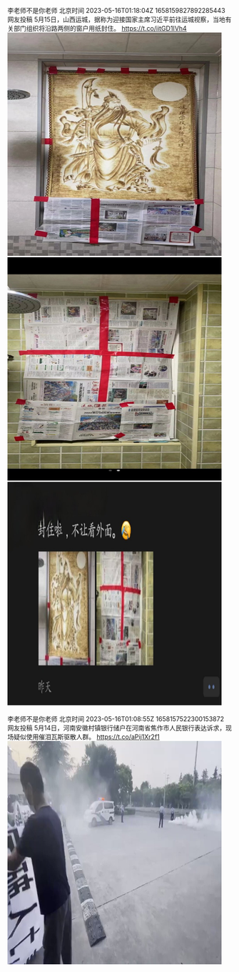 李老师不是你老师 北京时间 2023-05-16T01:18:04Z 1658159827892285443<br>网友投稿
5月15日，山西运城，据称为迎接国家主席习近平前往运城视察，当地有关部门组织将沿路两侧的窗户用纸封住。 https://t.co/iitGD1IVh4<br><img src='/temp/image/2023/u-Month-5/1658159827892285443_0.jpg' width='480' height='500'><img src='/temp/image/2023/u-Month-5/1658159827892285443_1.jpg' width='480' height='500'><img src='/temp/image/2023/u-Month-5/1658159827892285443_2.jpg' width='480' height='500'><br><br>李老师不是你老师 北京时间 2023-05-16T01:08:55Z 1658157522300153872<br>网友投稿
5月14日，河南安徽村镇银行储户在河南省焦作市人民银行表达诉求，现场疑似使用催泪瓦斯驱散人群。 https://t.co/aPij1Xr2f1<br><img src='/temp/video/2023/u-Month-5/j-Day-16/whyyoutouzhele/1658157522300153872_0.jpg' width='480' height='500'><br><br>